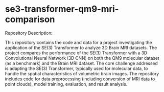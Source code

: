 # se3-transformer-qm9-mri-comparison

Repository Description:

This repository contains the code and data for a project investigating the application of the SE(3) Transformer to analyze 3D Brain MRI datasets. The project compares the performance of the SE(3) Transformer with a 3D Convolutional Neural Network (3D CNN) on both the QM9 molecular dataset (as a benchmark) and the Brain MRI dataset. The core challenge addressed is adapting the SE(3) Transformer, typically used for molecular data, to handle the spatial characteristics of volumetric brain images. The repository includes code for data preprocessing (including conversion of MRI data to point clouds), model training, evaluation, and result analysis.
